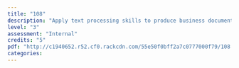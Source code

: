 ```yaml
---
title: "108"
description: "Apply text processing skills to produce business documents"
level: "3"
assessment: "Internal"
credits: "5"
pdf: "http://c1940652.r52.cf0.rackcdn.com/55e50f0bff2a7c0777000f79/108.pdf"
categories:
---
```

